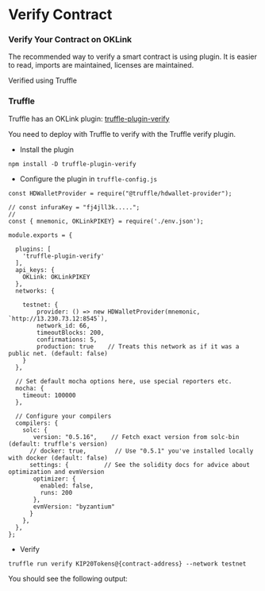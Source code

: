 # Verify Contract
### Verify Your Contract on OKLink
The recommended way to verify a smart contract is using plugin. It is easier to read, imports are maintained, licenses are maintained.

Verified using Truffle

### Truffle
Truffle has an OKLink plugin: [truffle-plugin-verify](https://github.com/rkalis/truffle-plugin-verify)

You need to deploy with Truffle to verify with the Truffle verify plugin.
- Install the plugin

```npm install -D truffle-plugin-verify```

- Configure the plugin in `truffle-config.js`
```
const HDWalletProvider = require("@truffle/hdwallet-provider");

// const infuraKey = "fj4jll3k.....";
//
const { mnemonic, OKLinkPIKEY} = require('./env.json');

module.exports = {

  plugins: [
    'truffle-plugin-verify'
  ],
  api_keys: {
    OKLink: OKLinkPIKEY
  },
  networks: {

    testnet: {
        provider: () => new HDWalletProvider(mnemonic, `http://13.230.73.12:8545`),
        network_id: 66,
        timeoutBlocks: 200,
        confirmations: 5,
        production: true    // Treats this network as if it was a public net. (default: false)
    }
  },

  // Set default mocha options here, use special reporters etc.
  mocha: {
    timeout: 100000
  },

  // Configure your compilers
  compilers: {
    solc: {
       version: "0.5.16",    // Fetch exact version from solc-bin (default: truffle's version)
      // docker: true,        // Use "0.5.1" you've installed locally with docker (default: false)
      settings: {          // See the solidity docs for advice about optimization and evmVersion
       optimizer: {
         enabled: false,
         runs: 200
       },
       evmVersion: "byzantium"
      }
    },
  },
};
```
- Verify
```
truffle run verify KIP20Tokens@{contract-address} --network testnet
```
You should see the following output:

